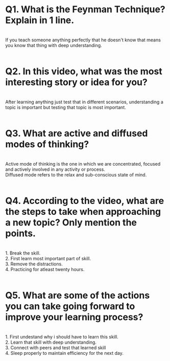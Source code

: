 # Q1. What is the Feynman Technique? Explain in 1 line.
<br>
If you teach someone anything perfectly that he doesn't know that means you know that thing with deep understanding.
<br><br>

# Q2. In this video, what was the most interesting story or idea for you?
<br>
After learning anything just test that in different scenarios, understanding a topic is important but testing that topic is most important.
<br><br>

# Q3. What are active and diffused modes of thinking?
<br>
Active mode of thinking is the one in which we are concentrated, focused and actively involved in any activity or process.<br>
Diffused mode refers to the relax and sub-conscious state of mind.
<br><br>

# Q4. According to the video, what are the steps to take when approaching a new topic? Only mention the points.
<br>
1. Break the skill.<br>
2. First learn most important part of skill.<br>
3. Remove the distractions.<br>
4. Practicing for atleast twenty hours.
<br><br>

# Q5. What are some of the actions you can take going forward to improve your learning process?
<br>
1. First undestand why i should have to learn this skill.<br>
2. Learn that skill with deep understanding.<br>
3. Connect with peers and test that learned skill<br>
4. Sleep properly to maintain efficiency for the next day.
